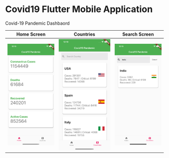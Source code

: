 # Covid19 Flutter Mobile Application

Covid-19 Pandemic Dashbaord


Home Screen             |  Countries           | Search Screen
:-------------------------:|:-------------------------:|:-------------------------:
![Alt text](screenshots/home.png?raw=true "Home")  |  ![Alt text](screenshots/countries.png?raw=true "Countries") | ![Alt text](screenshots/search.png?raw=true "Search")

